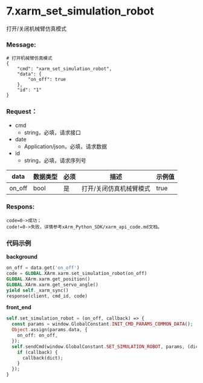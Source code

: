 # 7.xarm\_set\_simulation\_robot



打开/关闭机械臂仿真模式

### Message: 

```applescript
# 打开机械臂仿真模式
{
    "cmd": "xarm_set_simulation_robot",
    "data": {
        "on_off": true
    },
    "id": "1"
}
```



### Request：

* cmd
  * string，必填，请求接口
* date
  * Application/json，必填，请求数据
* id
  * string，必填，请求序列号


| data   | 数据类型 | 必须 | 描述                  | 示例值 |
|--------|----------|------|-----------------------|--------|
| on_off | bool     | 是   | 打开/关闭仿真机械臂模式 | true   |



### Respons: 

```
code=0->成功；
code!=0->失败，详情参考xArm_Python_SDK/xarm_api_code.md文档。
```



### 代码示例
**background**

```php
on_off = data.get('on_off')
code = GLOBAL.XArm.xarm.set_simulation_robot(on_off)
GLOBAL.XArm.xarm.get_position()
GLOBAL.XArm.xarm.get_servo_angle()
yield self._xarm_sync()
response(client, cmd_id, code)
```
**front_end**

```php
self.set_simulation_robot = (on_off, callback) => {
  const params = window.GlobalConstant.INIT_CMD_PARAMS_COMMON_DATA();
  Object.assign(params.data, {
    on_off: on_off,
  });
  self.sendCmd(window.GlobalConstant.SET_SIMULATION_ROBOT, params, (dict) => {
    if (callback) {
      callback(dict);
    }
  });
}
```

